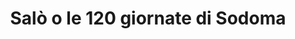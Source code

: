 ---
layout: post
title: Salò o le 120 giornate di Sodoma
director: Pier Paolo Pasolini
year: 1976
cover: https://images.mubicdn.net/images/film/532/cache-90741-1546844412/image-w1280.jpg
imdb_id: tt0073650
---